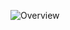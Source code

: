 ![Overview](https://github-readme-stats.vercel.app/api?username=Radioplus&include_all_commits=true&count_private=true&title_color=CC882B&text_color=185566&bg_color=20,CFBDFF,CFBDFF,FFBDFD,FFBDFD)

